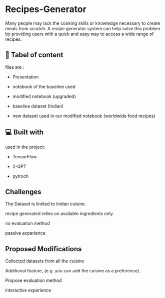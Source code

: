 # Recipes-Generator
 Many people may lack the cooking skills or knowledge necessary to create meals from scratch. A recipe generator system can help solve this problem by providing users with a quick and easy way to access a wide range of recipes.
<h2>🚀 Tabel of content</h2>
files are : 

*   Presentation

*   notebook of the baseline used
  
*   modified notebook (upgraded)
  
*   baseline dataset (Indian)
  
*   new dataset used in our modified notebook (worldwide food recipes)
<h2>💻 Built with</h2>

used in the project:

*   TensorFlow
  
*   2-GPT
  
*   pytroch
<h2>Challenges</h2>

The Dataset is limited to Indian cuisine.

recipe generated relies on available ingredients only.

no evaluation method

passive experience

 <h2> Proposed Modifications </h2>
 
Collected datasets from all the cuisine

Additional feature, (e.g. you can add the cuisine as a preference).

Propose evaluation method

interactive experience
